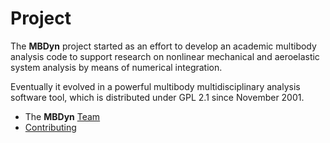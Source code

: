 ---
---

# Project

The **MBDyn** project started as an effort to develop an academic multibody
analysis code to support research on nonlinear mechanical and aeroelastic
system analysis by means of numerical integration.

Eventually it evolved in a powerful multibody multidisciplinary
analysis software tool, which is distributed under GPL 2.1 since
November 2001.

  * The **MBDyn** [Team](/Team)
  * [Contributing](/Contributing)
